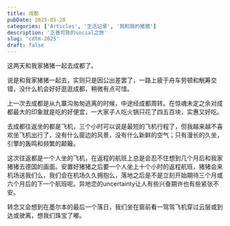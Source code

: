 ```yaml
---
title: 成都
pubDate: 2025-05-28
categories: ['Articles', '生活记录', '我和我的猪猪']
description: '乏善可陈的social之旅'
slug: 'cdtm-2025'
draft: false
---
```


这两天和我家猪猪一起去成都了。

说是和我家猪猪一起去，实则只是因公出差罢了，一路上疲于舟车劳顿和觥筹交错，没什么机会好好逛逛成都，稍微有点可惜。

上一次去成都是从九寨沟匆匆逃离的时候，中途经成都周转。在惊魂未定之余对成都最大的印象就是吃的好便宜，一大家子人吃火锅只花了四五百块，实惠又好吃。

去成都往返坐的都是飞机，三个小时可以说是最短的飞机行程了，但我越来越不喜欢坐飞机出行了，没有什么窗边的风景，没有什么新鲜的空气；只有漫长的久坐，引擎的轰鸣和频繁的颠簸。

这次往返都是一个人坐的飞机，在返程的航班上总是会忍不住想到几个月后和我家猪猪去德国的画面。安置好猪猪之后要一个人坐上十个小时的返程航班，猪猪会来机场送我们么，我们会在机场久久拥抱么，落地之后是不是立刻开始期待三个月或六个月后的下一个航班呢。异地恋的uncertainty让人有些兴奋期许也有些紧张不安。

转念又会想到在墨尔本的最后一个落日，我们坐在窗前看一驾驾飞机穿过云层或到达或驶离，想我们珠宝了嘟。


